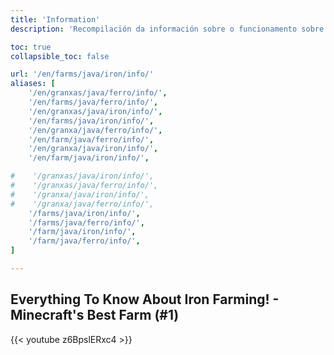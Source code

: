 ```yaml
---
title: 'Information'
description: 'Recompilación da información sobre o funcionamento sobre este tipo de granxas'

toc: true
collapsible_toc: false

url: '/en/farms/java/iron/info/'
aliases: [
    '/en/granxas/java/ferro/info/',
    '/en/farms/java/ferro/info/',
    '/en/granxas/java/iron/info/',
    '/en/farms/java/iron/info/',
    '/en/granxa/java/ferro/info/',
    '/en/farm/java/ferro/info/',
    '/en/granxa/java/iron/info/',
    '/en/farm/java/iron/info/',

#    '/granxas/java/iron/info/',
#    '/granxas/java/ferro/info/',
#    '/granxa/java/iron/info/',
#    '/granxa/java/ferro/info/',
    '/farms/java/iron/info/',
    '/farms/java/ferro/info/',
    '/farm/java/iron/info/',
    '/farm/java/ferro/info/',
]

---
```


## Everything To Know About Iron Farming! - Minecraft's Best Farm (#1)

{{< youtube z6BpslERxc4 >}}
